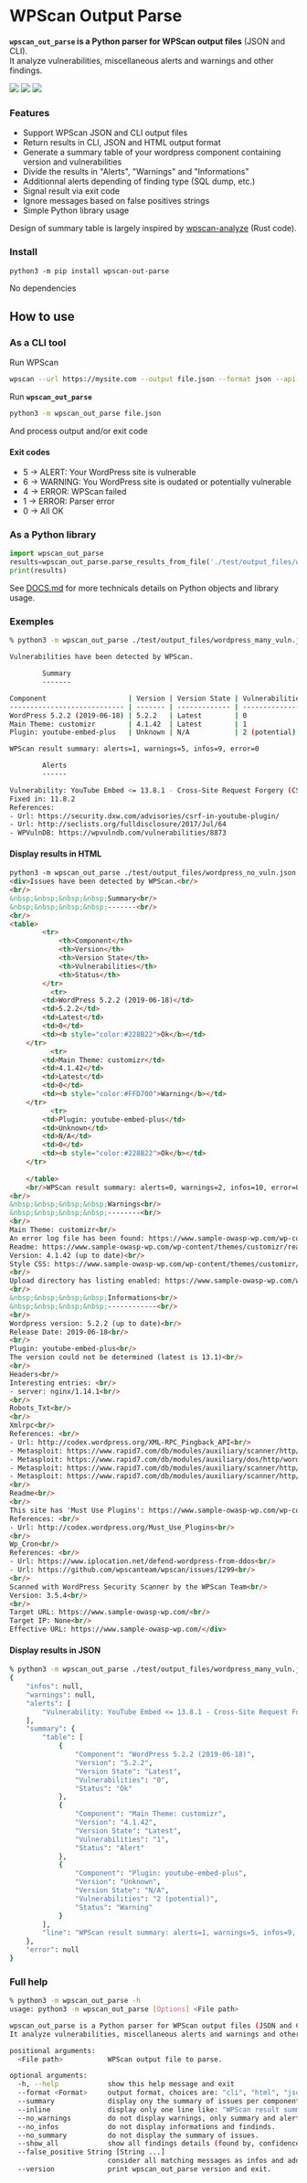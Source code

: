 # WPScan Output Parse

**`wpscan_out_parse` is a Python parser for WPScan output files** (JSON and CLI).  
It analyze vulnerabilities, miscellaneous alerts and warnings and other findings.  

<a href="https://github.com/tristanlatr/wpscan_out_parse/actions" target="_blank"><img src="https://github.com/tristanlatr/wpscan_out_parse/workflows/test/badge.svg"></a>
<a href="https://codecov.io/gh/tristanlatr/wpscan_out_parse" target="_blank"><img src="https://codecov.io/gh/tristanlatr/wpscan_out_parse/branch/master/graph/badge.svg"></a>
<a href="https://pypi.org/project/wpscan-out-parse/" target="_blank"><img src="https://badge.fury.io/py/wpscan-out-parse.svg"></a>

### Features
- Support WPScan JSON and CLI output files
- Return results in CLI, JSON and HTML output format
- Generate a summary table of your wordpress component containing version and vulnerabilities  
- Divide the results in "Alerts", "Warnings" and "Informations"
- Additionnal alerts depending of finding type (SQL dump, etc.)  
- Signal result via exit code
- Ignore messages based on false positives strings 
- Simple Python library usage

Design of summary table is largely inspired by [wpscan-analyze](https://github.com/lukaspustina/wpscan-analyze) (Rust code).  

### Install
```
python3 -m pip install wpscan-out-parse
```
No dependencies

## How to use

### As a CLI tool
Run WPScan
```bash
wpscan --url https://mysite.com --output file.json --format json --api-token YOUR_API_TOKEN
```

Run **`wpscan_out_parse`**  
```bash
python3 -m wpscan_out_parse file.json
```
And process output and/or exit code

#### Exit codes
- 5 -> ALERT: Your WordPress site is vulnerable
- 6 -> WARNING: You WordPress site is oudated or potentially vulnerable
- 4 -> ERROR: WPScan failed
- 1 -> ERROR: Parser error
- 0 -> All OK

### As a Python library
```python
import wpscan_out_parse
results=wpscan_out_parse.parse_results_from_file('./test/output_files/wordpress_many_vuln.json')
print(results)
```

See [DOCS.md](https://github.com/tristanlatr/wpscan_out_parse/blob/master/DOCS.md) for more technicals details on Python objects and library usage.  

### Exemples

```bash
% python3 -m wpscan_out_parse ./test/output_files/wordpress_many_vuln.json --no_warn

Vulnerabilities have been detected by WPScan.

        Summary
        -------

Component                    | Version | Version State | Vulnerabilities | Status 
---------------------------- | ------- | ------------- | --------------- | -------
WordPress 5.2.2 (2019-06-18) | 5.2.2   | Latest        | 0               | Ok     
Main Theme: customizr        | 4.1.42  | Latest        | 1               | Alert  
Plugin: youtube-embed-plus   | Unknown | N/A           | 2 (potential)   | Warning

WPScan result summary: alerts=1, warnings=5, infos=9, error=0

        Alerts
        ------

Vulnerability: YouTube Embed <= 13.8.1 - Cross-Site Request Forgery (CSRF)
Fixed in: 11.8.2
References: 
- Url: https://security.dxw.com/advisories/csrf-in-youtube-plugin/
- Url: http://seclists.org/fulldisclosure/2017/Jul/64
- WPVulnDB: https://wpvulndb.com/vulnerabilities/8873
```

#### Display results in HTML
```html
python3 -m wpscan_out_parse ./test/output_files/wordpress_no_vuln.json --format html            
<div>Issues have been detected by WPScan.<br/>
<br/>
&nbsp;&nbsp;&nbsp;&nbsp;Summary<br/>
&nbsp;&nbsp;&nbsp;&nbsp;-------<br/>
<br/>
<table>
        <tr>
            <th>Component</th>
            <th>Version</th>
            <th>Version State</th>
            <th>Vulnerabilities</th>
            <th>Status</th>
        </tr>
          <tr>
        <td>WordPress 5.2.2 (2019-06-18)</td>
        <td>5.2.2</td>
        <td>Latest</td>
        <td>0</td>
        <td><b style="color:#228B22">Ok</b></td>
    </tr>
          <tr>
        <td>Main Theme: customizr</td>
        <td>4.1.42</td>
        <td>Latest</td>
        <td>0</td>
        <td><b style="color:#FFD700">Warning</b></td>
    </tr>
          <tr>
        <td>Plugin: youtube-embed-plus</td>
        <td>Unknown</td>
        <td>N/A</td>
        <td>0</td>
        <td><b style="color:#228B22">Ok</b></td>
    </tr>
    
    </table>
    <br/>WPScan result summary: alerts=0, warnings=2, infos=10, error=0<br/>
<br/>
&nbsp;&nbsp;&nbsp;&nbsp;Warnings<br/>
&nbsp;&nbsp;&nbsp;&nbsp;--------<br/>
<br/>
Main Theme: customizr<br/>
An error log file has been found: https://www.sample-owasp-wp.com/wp-content/themes/customizr/error_log<br/>
Readme: https://www.sample-owasp-wp.com/wp-content/themes/customizr/readme.txt<br/>
Version: 4.1.42 (up to date)<br/>
Style CSS: https://www.sample-owasp-wp.com/wp-content/themes/customizr/style.css?ver=4.1.42<br/>
<br/>
Upload directory has listing enabled: https://www.sample-owasp-wp.com/wp-content/uploads/<br/>
<br/>
&nbsp;&nbsp;&nbsp;&nbsp;Informations<br/>
&nbsp;&nbsp;&nbsp;&nbsp;------------<br/>
<br/>
Wordpress version: 5.2.2 (up to date)<br/>
Release Date: 2019-06-18<br/>
<br/>
Plugin: youtube-embed-plus<br/>
The version could not be determined (latest is 13.1)<br/>
<br/>
Headers<br/>
Interesting entries: <br/>
- server: nginx/1.14.1<br/>
<br/>
Robots_Txt<br/>
<br/>
Xmlrpc<br/>
References: <br/>
- Url: http://codex.wordpress.org/XML-RPC_Pingback_API<br/>
- Metasploit: https://www.rapid7.com/db/modules/auxiliary/scanner/http/wordpress_ghost_scanner<br/>
- Metasploit: https://www.rapid7.com/db/modules/auxiliary/dos/http/wordpress_xmlrpc_dos<br/>
- Metasploit: https://www.rapid7.com/db/modules/auxiliary/scanner/http/wordpress_xmlrpc_login<br/>
- Metasploit: https://www.rapid7.com/db/modules/auxiliary/scanner/http/wordpress_pingback_access<br/>
<br/>
Readme<br/>
<br/>
This site has 'Must Use Plugins': https://www.sample-owasp-wp.com/wp-content/mu-plugins/<br/>
References: <br/>
- Url: http://codex.wordpress.org/Must_Use_Plugins<br/>
<br/>
Wp_Cron<br/>
References: <br/>
- Url: https://www.iplocation.net/defend-wordpress-from-ddos<br/>
- Url: https://github.com/wpscanteam/wpscan/issues/1299<br/>
<br/>
Scanned with WordPress Security Scanner by the WPScan Team<br/>
Version: 3.5.4<br/>
<br/>
Target URL: https://www.sample-owasp-wp.com/<br/>
Target IP: None<br/>
Effective URL: https://www.sample-owasp-wp.com/</div>
```

#### Display results in JSON
```bash
% python3 -m wpscan_out_parse ./test/output_files/wordpress_many_vuln.json --no_warn --format json 
{
    "infos": null,
    "warnings": null,
    "alerts": [
        "Vulnerability: YouTube Embed <= 13.8.1 - Cross-Site Request Forgery (CSRF)\nFixed in: 11.8.2\nReferences: \n- Url: https://security.dxw.com/advisories/csrf-in-youtube-plugin/\n- Url: http://seclists.org/fulldisclosure/2017/Jul/64\n- WPVulnDB: https://wpvulndb.com/vulnerabilities/8873"
    ],
    "summary": {
        "table": [
            {
                "Component": "WordPress 5.2.2 (2019-06-18)",
                "Version": "5.2.2",
                "Version State": "Latest",
                "Vulnerabilities": "0",
                "Status": "Ok"
            },
            {
                "Component": "Main Theme: customizr",
                "Version": "4.1.42",
                "Version State": "Latest",
                "Vulnerabilities": "1",
                "Status": "Alert"
            },
            {
                "Component": "Plugin: youtube-embed-plus",
                "Version": "Unknown",
                "Version State": "N/A",
                "Vulnerabilities": "2 (potential)",
                "Status": "Warning"
            }
        ],
        "line": "WPScan result summary: alerts=1, warnings=5, infos=9, error=0"
    },
    "error": null
}
```

### Full help
```bash
% python3 -m wpscan_out_parse -h
usage: python3 -m wpscan_out_parse [Options] <File path>

wpscan_out_parse is a Python parser for WPScan output files (JSON and CLI).  
It analyze vulnerabilities, miscellaneous alerts and warnings and other findings.

positional arguments:
  <File path>           WPScan output file to parse.

optional arguments:
  -h, --help            show this help message and exit
  --format <Format>     output format, choices are: "cli", "html", "json"
  --summary             display ony the summary of issues per component.
  --inline              display only one line like: "WPScan result summary: alerts={}, warnings={}, infos={}, error={}".
  --no_warnings         do not display warnings, only summary and alerts. Implies --no_infos.
  --no_infos            do not display informations and findinds.
  --no_summary          do not display the summary of issues.
  --show_all            show all findings details (found by, confidence, confirmed by).
  --false_positive String [String ...]
                        consider all matching messages as infos and add "[False positive]" prefix.
  --version             print wpscan_out_parse version and exit.
  ```
